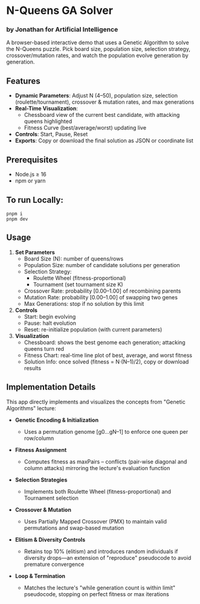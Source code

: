 # N-Queens GA Solver

### by Jonathan for Artificial Intelligence

A browser-based interactive demo that uses a Genetic Algorithm to solve the N-Queens puzzle. Pick board size, population size, selection strategy, crossover/mutation rates, and watch the population evolve generation by generation.

## Features

- **Dynamic Parameters**: Adjust N (4–50), population size, selection (roulette/tournament), crossover & mutation rates, and max generations
- **Real-Time Visualization**:
  - Chessboard view of the current best candidate, with attacking queens highlighted
  - Fitness Curve (best/average/worst) updating live
- **Controls**: Start, Pause, Reset
- **Exports**: Copy or download the final solution as JSON or coordinate list

## Prerequisites

- Node.js ≥ 16
- npm or yarn

## To run Locally:

```
pnpm i
pnpm dev
```

## Usage

1. **Set Parameters**
   - Board Size (N): number of queens/rows
   - Population Size: number of candidate solutions per generation
   - Selection Strategy:
     - Roulette Wheel (fitness-proportional)
     - Tournament (set tournament size K)
   - Crossover Rate: probability [0.00–1.00] of recombining parents
   - Mutation Rate: probability [0.00–1.00] of swapping two genes
   - Max Generations: stop if no solution by this limit
2. **Controls**
   - Start: begin evolving
   - Pause: halt evolution
   - Reset: re-initialize population (with current parameters)
3. **Visualization**
   - Chessboard: shows the best genome each generation; attacking queens turn red
   - Fitness Chart: real-time line plot of best, average, and worst fitness
   - Solution Info: once solved (fitness = N·(N–1)/2), copy or download results

## Implementation Details

This app directly implements and visualizes the concepts from "Genetic Algorithms" lecture:

- **Genetic Encoding & Initialization**

  - Uses a permutation genome [g0…gN–1] to enforce one queen per row/column

- **Fitness Assignment**

  - Computes fitness as maxPairs – conflicts (pair-wise diagonal and column attacks) mirroring the lecture's evaluation function

- **Selection Strategies**

  - Implements both Roulette Wheel (fitness-proportional) and Tournament selection

- **Crossover & Mutation**

  - Uses Partially Mapped Crossover (PMX) to maintain valid permutations and swap-based mutation

- **Elitism & Diversity Controls**

  - Retains top 10% (elitism) and introduces random individuals if diversity drops—an extension of "reproduce" pseudocode to avoid premature convergence

- **Loop & Termination**
  - Matches the lecture's "while generation count is within limit" pseudocode, stopping on perfect fitness or max iterations

